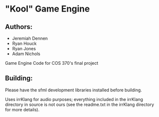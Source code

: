 # "Kool" Game Engine

## Authors:
- Jeremiah Dennen
- Ryan Houck
- Ryan Jones
- Adam Nichols

Game Engine Code for COS 370's final project

## Building:
Please have the sfml development libraries installed before building.

Uses irrKlang for audio purposes; everything included in the irrKlang directory in source is not ours (see the readme.txt in the irrKlang directory for more details).
